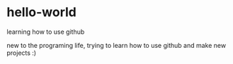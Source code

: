 # hello-world
learning how to use github

new to the programing life, trying to learn how to use github and make new projects :)
